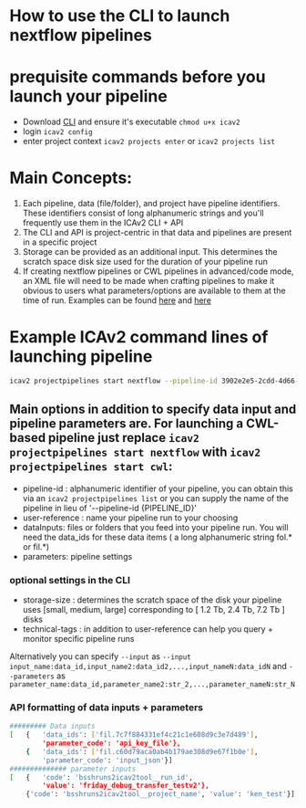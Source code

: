 # How to use the CLI to launch nextflow pipelines

# prequisite commands before you launch your pipeline
- Download [CLI](https://illumina.gitbook.io/ica/command-line-interface/cli-releasehistory) and ensure it's executable ``` chmod u+x icav2 ```
- login ``` icav2 config ```
- enter project context ``` icav2 projects enter ``` or ``` icav2 projects list ```


# Main Concepts:
1) Each pipeline, data (file/folder), and project have pipeline identifiers. These identifiers consist of long alphanumeric strings and you'll frequently use them in the ICAv2 CLI + API
2) The CLI and API is project-centric in that data and pipelines are present in a specific project
3) Storage can be provided as an additional input. This determines the scratch space disk size used for the duration of your pipeline run
4) If creating nextflow pipelines or CWL pipelines in advanced/code mode, an XML file will need to be made when crafting pipelines to make it obvious to users what parameters/options are available to them at the time of run. Examples can be found [here](https://git.illumina.com/keng/ICAv2_demos/blob/main/flow/nextflow_demos/grandeur/grandeur.parameters.v2.xml) and [here](https://git.illumina.com/keng/ICAv2_demos/blob/main/flow/nextflow_demos/peak/peak.parameters.v2.xml)
 
# Example ICAv2 command lines of launching pipeline

```bash
icav2 projectpipelines start nextflow --pipeline-id 3902e2e5-2cdd-4d66-b111-7b5a46a96288 --user-reference my_cli_grandeur_pipeline_45 --parameters local_db_type:'nt' --parameters mash_options:'-v 0 -d 0.5' --parameters prokka_options:'--mincontiglen 500 --compliant --locustag locus_tag' --parameters cg_pipeline_options:'--qual_offset 33 --minLength 1' --parameters kleborate_options:'-all' --parameters seqsero2_options_fasta:'-t 4 -m k' --parameters seqsero2_options_fastq:'-t 2 -m a -b mem' --parameters seqyclean_options:'-minlen 25 -qual' --input fastq_files:fol.7fe68a5a614247be379108d9adf7b017 --input fasta_files:fol.4aa93c4bc4194f8e379708d9adf7b017 --input additional_configs:fol.c6ac9d91c7314786379a08d9adf7b017 --input blast_db:fol.6efad1ef932348a6378d08d9adf7b017 --input kraken2_db:fol.bf3c5b7a361b4611379008d9adf7b017 [ OPTIONAL: --storage-size 3fab13dd-46e7-4b54-bb34-b80a01a99379 -c ~/.icav2/isc-balt.config.yaml ] 
```

## Main options in addition to specify data input and pipeline parameters are. For launching a CWL-based pipeline just replace ```icav2 projectpipelines start nextflow``` with ```icav2 projectpipelines start cwl```:
- pipeline-id : alphanumeric identifier of your pipeline, you can obtain this via an ``` icav2 projectpipelines list ``` or you can supply the name of the pipeline in lieu of '--pipeline-id {PIPELINE_ID}'
- user-reference : name your pipeline run to your choosing
- dataInputs: files or folders that you feed into your pipeline run. You will need the data_ids for these data items ( a long alphanumeric string fol.* or fil.*)
- parameters: pipeline settings 
### optional settings in the CLI
- storage-size : determines the scratch space of the disk your pipeline uses [small, medium, large] corresponding to [ 1.2 Tb, 2.4 Tb, 7.2 Tb ] disks
- technical-tags : in addition to user-reference can help you query + monitor specific pipeline runs

Alternatively you can specify ``` --input ``` as ``` --input input_name:data_id,input_name2:data_id2,...,input_nameN:data_idN ``` and ``` --parameters ``` as ``` parameter_name:data_id,parameter_name2:str_2,...,parameter_nameN:str_N ```


### API formatting of data inputs + parameters

```bash
######### Data inputs
[   {   'data_ids': ['fil.7c7f884331ef4c21c1e608d9c3e7d489'],
        'parameter_code': 'api_key_file'},
    {   'data_ids': ['fil.c60d79aca0ab4b179ae308d9e67f1b0e'],
        'parameter_code': 'input_json'}]
############## parameter inputs
[   {   'code': 'bsshruns2icav2tool__run_id',
        'value': 'friday_debug_transfer_testv2'},
    {'code': 'bsshruns2icav2tool__project_name', 'value': 'ken_test'}]
```
